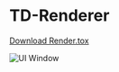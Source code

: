 # TD-Renderer

<a id="raw-url" href="https://github.com/juninjune/TD-Renderer/blob/main/Render.tox" download="Render.tox">Download Render.tox</a>

 ![UI Window](https://raw.github.com/juninjune/TD-Renderer/main/resources/README.png)
